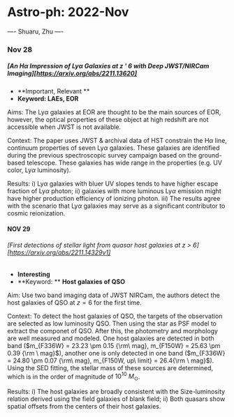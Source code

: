 # Astro-ph: 2022-Nov

—- Shuaru, Zhu —-

### Nov 28

##### [An Hα Impression of Lyα Galaxies at z ' 6 with Deep JWST/NIRCam Imaging][https://arxiv.org/abs/2211.13620]

- **Important, Relevant **
-  **Keyword: LAEs, EOR** 

Aims: The Ly$\alpha$ galaxies at EOR are thought to be the main sources of EOR, however, the optical properties of these object at high redshift are not accessible when JWST is not available.

Context: The paper uses JWST & archival data of HST constrain the H$\alpha$ line, continuum properties of seven Ly$\alpha$ galaxies. These galaxies are identified during the previous spectroscopic survey campaign based on the ground-based telescope. These galaxies has wide range in the properties (e.g. UV color, Ly$\alpha$ luminosity).

Results:  i)  Ly$\alpha$ galaxies with bluer UV slopes tends to have higher escape fraction of Ly$\alpha$ photon; ii) galaxies with more luminous Ly$\alpha$ emission might have higher production efficiency of ionizing photon. iii) The results agree with the scenario that Ly$\alpha$ galaxies may serve as a significant contributor to cosmic reionization.

#### NOV 29

###### [First detections of stellar light from quasar host galaxies at z > 6][https://arxiv.org/abs/2211.14329v1]

* **Interesting**
* **Keyword: ** **Host galaxies of QSO**

Aim: Use two band imaging data of JWST NIRCam, the authors detect the host galaxies of QSO at $z=6$ for the first time.

Context: To detect the host galaxies of QSO, the targets of the observation are selected as low luminosity QSO. Then using the star as PSF model to extract the componet  of QSO. After this, the photometry and morphology are well measured and modeled. One host galaxies are detected in both band ($m_{F336W} = 23.23 \pm 0.15 {\rm\ mag}, m_{F150W} = 25.63 \pm 0.39 {\rm \ mag}$), another one is only detected in one band ($m_{F336W} = 24.80 \pm 0.07 {\rm\ mag}, m_{F150W, up\ limit} = 26.4{\rm \ mag}$). Using the SED fitting, the stellar mass of these sources are determined, which is in the order of magnitude of $10^{10}\ M_{\odot}$.

Results: i) The host galaxies are broadly consistent with the Size-luminosity relation derived using the field galaxies of blank field; ii) Both quasars show spatial offsets from the centers of their host galaxies.
